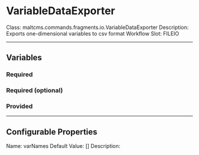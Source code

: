 <h1>VariableDataExporter</h1>
Class: maltcms.commands.fragments.io.VariableDataExporter
Description: Exports one-dimensional variables to csv format 
Workflow Slot: FILEIO

---

<h2>Variables</h2>
<h3>Required</h3>

<h3>Required (optional)</h3>

<h3>Provided</h3>


---

<h2>Configurable Properties</h2>
Name: varNames
Default Value: []
Description: 


